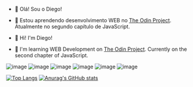 - 👋 Olá! Sou o Diego! 
- 🌱 Estou aprendendo desenvolvimento WEB no [The Odin Project](https://www.theodinproject.com). Atualmente no segundo capítulo de JavaScript. 

- 👋 Hi! I'm Diego! 
- 🌱 I'm learning WEB Development on [The Odin Project](https://www.theodinproject.com). Currently on the second chapter of JavaScript. 

![image](https://img.shields.io/badge/JavaScript-323330?style=for-the-badge&logo=javascript&logoColor=F7DF1E)
![image](https://img.shields.io/badge/CSS3-1572B6?style=for-the-badge&logo=css3&logoColor=white)
![image](https://img.shields.io/badge/HTML5-E34F26?style=for-the-badge&logo=html5&logoColor=white)
![image](https://img.shields.io/badge/Webpack-8DD6F9?style=for-the-badge&logo=Webpack&logoColor=white)
![image](https://img.shields.io/badge/npm-CB3837?style=for-the-badge&logo=npm&logoColor=white)
![image](https://img.shields.io/badge/GIT-E44C30?style=for-the-badge&logo=git&logoColor=white)

[![Top Langs](https://github-readme-stats.vercel.app/api/top-langs/?username=Diego-Moreira8)](https://github.com/Diego-Moreira8/github-readme-stats) [![Anurag's GitHub stats](https://github-readme-stats.vercel.app/api?username=Diego-Moreira8)](https://github.com/Diego-Moreira8/github-readme-stats)
